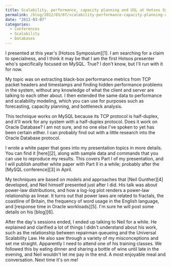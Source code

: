 ```yaml
---
title: Scalability, performance, capacity planning and USL at Hotsos Symposium
permalink: /blog/2012/03/07/scalability-performance-capacity-planning-and-usl-at-hotsos-symposium/
date: "2012-03-07"
categories:
  - Conferences
  - Scalability
  - Databases
---
```

I presented at this year's [Hotsos Symposium][1]. I am searching for a claim to specialness, and I think it may be that I am the first Hotsos presenter who's specifically focused on MySQL. True? I don't know, but I'll run with it for now.

My topic was on extracting black-box performance metrics from TCP packet headers and timestamps and finding hidden performance problems in the system, without any knowledge of what the client and server are talking to each other about. I then extended the same data to performance and scalability modeling, which you can use for purposes such as forecasting, capacity planning, and bottleneck analysis.

This technique works on MySQL because its TCP protocol is half-duplex, and it'll work for any system with a half-duplex protocol. Does it work on Oracle Database? I am not sure, and no one else I've spoken to yet has been certain either. I can probably find out with a little research into the Oracle Database protocol.

I wrote a white paper that goes into my presentation topics in more details. You can find it [here][2], along with sample data and commands that you can use to reproduce my results. This covers Part I of my presentation, and I will publish another white paper with Part II in a while; probably after the [MySQL conference][3] in April.

My techniques are based on models and approaches that [Neil Gunther][4] developed, and Neil himself presented just after I did. His talk was about power-law distributions, and how a log-log plot renders a power-law relationship as linear. It turns out that power laws are related to fractals, the coastline of Britain, the frequency of word usage in the English language, and [response time in Oracle workloads][5]. I'm sure he will post some details on his [blog][6].

After the day's sessions ended, I ended up talking to Neil for a while. He explained and clarified a lot of things I didn't understand about his work, such as the relationship between repairman queueing and the Universal Scalability Law. He also saw through a variety of my misconceptions and set me straight. Apparently I need to attend one of his training classes. We followed this by eating dinner and sharing a bottle of wine until late in the evening, and Neil wouldn't let me pay in the end. A most enjoyable meal and conversation. Next time it's on me!


